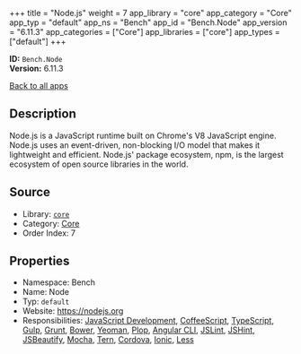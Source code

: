 ﻿+++
title = "Node.js"
weight = 7
app_library = "core"
app_category = "Core"
app_typ = "default"
app_ns = "Bench"
app_id = "Bench.Node"
app_version = "6.11.3"
app_categories = ["Core"]
app_libraries = ["core"]
app_types = ["default"]
+++

**ID:** `Bench.Node`  
**Version:** 6.11.3  
<!--more-->

[Back to all apps](/apps/)

## Description
Node.js is a JavaScript runtime built on Chrome's V8 JavaScript engine.
Node.js uses an event-driven, non-blocking I/O model that makes it lightweight and efficient.
Node.js' package ecosystem, npm, is the largest ecosystem of open source libraries in the world.

## Source

* Library: [`core`](/app_libraries/core)
* Category: [Core](/app_categories/core)
* Order Index: 7

## Properties

* Namespace: Bench
* Name: Node
* Typ: `default`
* Website: <https://nodejs.org>
* Responsibilities: [JavaScript Development](/apps/Bench.Group.JavaScriptDevelopment), [CoffeeScript](/apps/Bench.CoffeeScript), [TypeScript](/apps/Bench.TypeScript), [Gulp](/apps/Bench.Gulp), [Grunt](/apps/Bench.Grunt), [Bower](/apps/Bench.Bower), [Yeoman](/apps/Bench.Yeoman), [Plop](/apps/Bench.Plop), [Angular CLI](/apps/Bench.AngularCli), [JSLint](/apps/Bench.JSLint), [JSHint](/apps/Bench.JSHint), [JSBeautify](/apps/Bench.JSBeautify), [Mocha](/apps/Bench.Mocha), [Tern](/apps/Bench.Tern), [Cordova](/apps/Bench.Cordova), [Ionic](/apps/Bench.Ionic), [Less](/apps/Bench.Less)

